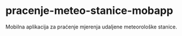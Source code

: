 # pracenje-meteo-stanice-mobapp
Mobilna aplikacija za praćenje mjerenja udaljene meteorološke stanice.
